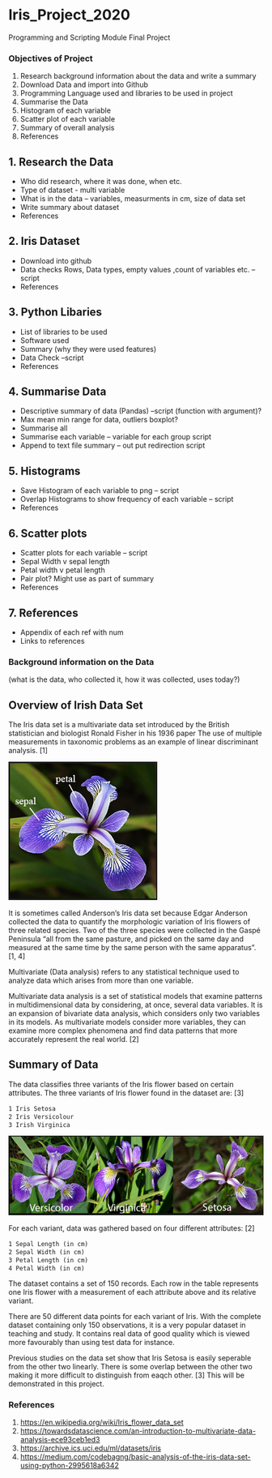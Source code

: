 # Iris_Project_2020
Programming and Scripting Module Final Project

### Objectives of Project
1.	Research background information about the data and write a summary
2.	Download Data and import into Github
3.	Programming Language used and libraries to be used in project
4.	Summarise the Data
5.	Histogram of each variable
6.	Scatter plot of each variable
7.	Summary of overall analysis
8.	References


## 1.	Research the Data
*	Who did research, where it was done, when etc.
*   Type of dataset -  multi variable
*	What is in the data – variables, measurments in cm, size of data set
*	Write summary about dataset
*	References

## 2.	Iris Dataset
*	Download into github
*	Data checks Rows, Data types, empty values ,count of variables etc. –script
*	References

## 3.	Python Libaries
*	List of libraries to be used
*	Software used 
*	Summary (why they were used features)
*	Data Check –script
*	References

## 4.	Summarise Data
*	Descriptive summary of data (Pandas) –script (function with argument)?
*	Max mean min range for data, outliers boxplot?
*	Summarise all 
*	Summarise each variable – variable for each group script
*	Append to text file summary – out put redirection script

## 5.	Histograms
*	Save Histogram of each variable to png – script
*	Overlap Histograms to show frequency of each variable – script
*	References

## 6.	Scatter plots
*	Scatter plots for each variable – script
*	Sepal Width v sepal length
*	Petal width v petal length
*	Pair plot? Might use as part of summary
*	References

## 7.	References
*	Appendix of each ref with num
*   Links to references

### Background information on the Data
(what is the data, who collected it, how it was collected, uses today?)

## Overview of Irish Data Set
The Iris data set  is a multivariate data set introduced by the British statistician and biologist Ronald Fisher in his 1936 paper The use of multiple measurements in taxonomic problems as an example of linear discriminant analysis. [1]

![Iris Flower](https://github.com/conor1982/Iris_Project_2020/blob/master/iris.png)

It is sometimes called Anderson’s Iris data set because Edgar Anderson collected the data to quantify the morphologic variation of Iris flowers of three related species. Two of the three species were collected in the Gaspé Peninsula “all from the same pasture, and picked on the same day and measured at the same time by the same person with the same apparatus”. [1, 4]

Multivariate (Data analysis) refers to any statistical technique used to analyze data which arises from more than one variable. 

Multivariate data analysis is a set of statistical models that examine patterns in multidimensional data by considering, at once, several data variables. It is an expansion of bivariate data analysis, which considers only two variables in its models. As multivariate models consider more variables, they can examine more complex phenomena and find data patterns that more accurately represent the real world. [2]

## Summary of Data
The data classifies three variants of the Iris flower based on certain attributes. The three variants of Iris flower found in the dataset are: [3]
    
    1 Iris Setosa
    2 Iris Versicolour
    3 Irish Virginica

![Iris Variants](https://github.com/conor1982/Iris_Project_2020/blob/master/variants.png)

For each variant, data was gathered based on four different attributes: [2]

    1 Sepal Length (in cm)
    2 Sepal Width (in cm)
    3 Petal Length (in cm)
    4 Petal Width (in cm)

The dataset contains a set of 150 records. Each row in the table represents one Iris flower with a measurement of each attribute above and its relative variant.

There are 50 different data points for each variant of Iris. With the complete dataset containing only 150 observations, it is a very popular dataset in teaching and study. It contains real data of good quality which is viewed more favourably than using test data for instance.

Previous studies on the data set show that Iris Setosa is easily seperable from the other two linearly. There is some overlap between the other two making it more difficult to distinguish from eaqch other. [3] This will be demonstrated in this project.  

### References

1. https://en.wikipedia.org/wiki/Iris_flower_data_set
2. https://towardsdatascience.com/an-introduction-to-multivariate-data-analysis-ece93ceb1ed3
3. https://archive.ics.uci.edu/ml/datasets/iris
4. https://medium.com/codebagng/basic-analysis-of-the-iris-data-set-using-python-2995618a6342

 

